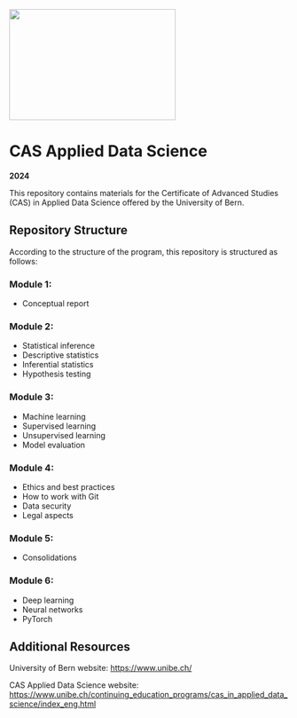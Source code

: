 <img src="https://www.unibe.ch/unibe/portal/content/e977779/e987247/e987248/leftcol987250/keryvisualADS_784_eng.png" width="300" height="200">

# CAS Applied Data Science
**2024**

This repository contains materials for the Certificate of Advanced Studies (CAS) in Applied Data Science offered by the University of Bern.

## Repository Structure

According to the structure of the program, this repository is structured as follows:

### Module 1:
*  Conceptual report

### Module 2: 
* Statistical inference
* Descriptive statistics
* Inferential statistics
* Hypothesis testing

### Module 3: 
* Machine learning
* Supervised learning
* Unsupervised learning
* Model evaluation

### Module 4: 
* Ethics and best practices
* How to work with Git
* Data security
* Legal aspects

### Module 5: 
* Consolidations

### Module 6: 
* Deep learning
* Neural networks
* PyTorch

## Additional Resources
University of Bern website: https://www.unibe.ch/

CAS Applied Data Science website: https://www.unibe.ch/continuing_education_programs/cas_in_applied_data_science/index_eng.html

    
   
